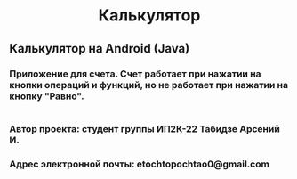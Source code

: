 <h1 align="center">Калькулятор</h1>
<h2>Калькулятор на Android (Java)</h2>
<h3>Приложение для счета. Счет работает при нажатии на кнопки операций и функций, но не работает при нажатии на кнопку "Равно".</h3>
<h1/>
<h3>Автор проекта: студент группы ИП2К-22 Табидзе Арсений И.</h3>
<h3>Адрес электронной почты: etochtopochtao0@gmail.com</h3>
